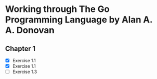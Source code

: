 # Working through The Go Programming Language by Alan A. A. Donovan

## Chapter 1
- [x] Exercise 1.1
- [x] Exercise 1.1
- [ ] Exercise 1.3